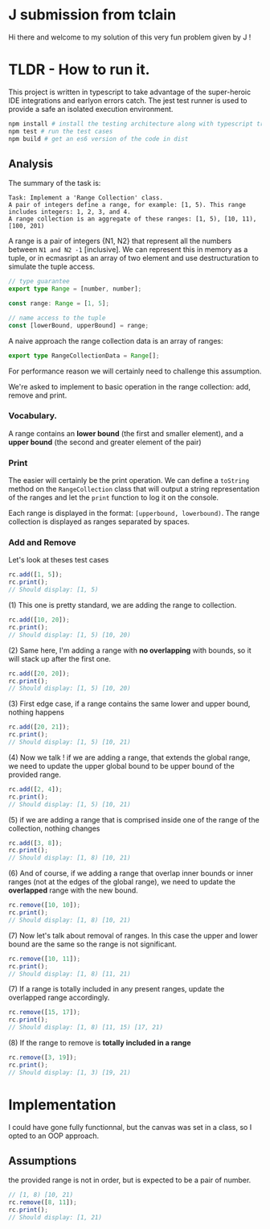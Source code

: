 # J submission from tclain

Hi there and welcome to my solution of this very fun problem given by J !

# TLDR - How to run it.

This project is written in typescript to take advantage of the super-heroic IDE integrations and earlyon errors catch. The jest test runner is used to provide a safe an isolated execution environment.

```bash
npm install # install the testing architecture along with typescript transpiling
npm test # run the test cases
npm build # get an es6 version of the code in dist
```

## Analysis

The summary of the task is:

```
Task: Implement a 'Range Collection' class.
A pair of integers define a range, for example: [1, 5). This range includes integers: 1, 2, 3, and 4.
A range collection is an aggregate of these ranges: [1, 5), [10, 11), [100, 201)
```

A range is a pair of integers {N1, N2} that represent all the numbers between `N1 and N2 -1` [inclusive]. We can represent this in memory as a tuple,
or in ecmasript as an array of two element and use destructuration to simulate the tuple access.

```ts
// type guarantee
export type Range = [number, number];

const range: Range = [1, 5];

// name access to the tuple
const [lowerBound, upperBound] = range;
```

A naive approach the range collection data is an array of ranges:

```ts
export type RangeCollectionData = Range[];
```

For performance reason we will certainly need to challenge this assumption.

We're asked to implement to basic operation in the range collection: add, remove and print.

### Vocabulary.

A range contains an **lower bound** (the first and smaller element), and a **upper bound** (the second and greater element of the pair)

### Print

The easier will certainly be the print operation. We can define a `toString` method on the `RangeCollection` class that will output a string representation of the ranges and let the `print` function to log it on the console.

Each range is displayed in the format: `[upperbound, lowerbound)`.
The range collection is displayed as ranges separated by spaces.

### Add and Remove

Let's look at theses test cases

```ts
rc.add([1, 5]);
rc.print();
// Should display: [1, 5)
```

(1) This one is pretty standard, we are adding the range to collection.

```ts
rc.add([10, 20]);
rc.print();
// Should display: [1, 5) [10, 20)
```

(2) Same here, I'm adding a range with **no overlapping** with bounds, so it will stack up after the first one.

```ts
rc.add([20, 20]);
rc.print();
// Should display: [1, 5) [10, 20)
```

(3) First edge case, if a range contains the same lower and upper bound, nothing happens

```ts
rc.add([20, 21]);
rc.print();
// Should display: [1, 5) [10, 21)
```

(4) Now we talk ! if we are adding a range, that extends the global range, we need to update the upper global bound to be upper bound of the provided range.

```ts
rc.add([2, 4]);
rc.print();
// Should display: [1, 5) [10, 21)
```

(5) if we are adding a range that is comprised inside one of the range of the collection, nothing changes

```ts
rc.add([3, 8]);
rc.print();
// Should display: [1, 8) [10, 21)
```

(6) And of course, if we adding a range that overlap inner bounds or inner ranges (not at the edges of the global range), we need to update the **overlapped** range with the new bound.

```ts
rc.remove([10, 10]);
rc.print();
// Should display: [1, 8) [10, 21)
```

(7) Now let's talk about removal of ranges. In this case the upper and lower bound are the same so the range is not significant.

```ts
rc.remove([10, 11]);
rc.print();
// Should display: [1, 8) [11, 21)
```

(7) If a range is totally included in any present ranges, update the overlapped range accordingly.

```ts
rc.remove([15, 17]);
rc.print();
// Should display: [1, 8) [11, 15) [17, 21)
```

(8) If the range to remove is **totally included in a range**

```ts
rc.remove([3, 19]);
rc.print();
// Should display: [1, 3) [19, 21)
```

# Implementation

I could have gone fully functionnal, but the canvas was set in a class, so I opted to an OOP approach.

## Assumptions

the provided range is not in order, but is expected to be a pair of number.

```ts
// [1, 8) [10, 21)
rc.remove([8, 11]);
rc.print();
// Should display: [1, 21)
```
